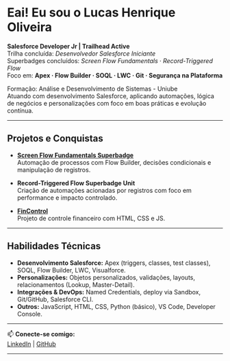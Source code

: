 # Eai! Eu sou o Lucas Henrique Oliveira

 **Salesforce Developer Jr | Trailhead Active**  
 Trilha concluída: *Desenvolvedor Salesforce Iniciante*  
 Superbadges concluídos: *Screen Flow Fundamentals* · *Record-Triggered Flow*  
 Foco em: **Apex · Flow Builder · SOQL · LWC · Git · Segurança na Plataforma**

 Formação: Análise e Desenvolvimento de Sistemas - Uniube  
 Atuando com desenvolvimento Salesforce, aplicando automações, lógica de negócios e personalizações com foco em boas práticas e evolução contínua.

---

## Projetos e Conquistas

-  **[Screen Flow Fundamentals Superbadge](https://trailblazer.me/id/lucasolvr8)**  
  Automação de processos com Flow Builder, decisões condicionais e manipulação de registros.

-  **Record-Triggered Flow Superbadge Unit**  
  Criação de automações acionadas por registros com foco em performance e impacto controlado.

-  **[FinControl](https://github.com/lucasolvr8/FinControl)**  
  Projeto de controle financeiro com HTML, CSS e JS.

---

## Habilidades Técnicas

- **Desenvolvimento Salesforce:** Apex (triggers, classes, test classes), SOQL, Flow Builder, LWC, Visualforce.  
- **Personalizações:** Objetos personalizados, validações, layouts, relacionamentos (Lookup, Master-Detail).  
- **Integrações & DevOps:** Named Credentials, deploy via Sandbox, Git/GitHub, Salesforce CLI.  
- **Outros:** JavaScript, HTML, CSS, Python (básico), VS Code, Developer Console.

---

📫 **Conecte-se comigo:**  
[LinkedIn](https://www.linkedin.com/in/lucasolvr8) | [GitHub](https://github.com/lucasolvr8)

---


<!--
**lucasolvr8/lucasolvr8** is a ✨ _special_ ✨ repository because its `README.md` (this file) appears on your GitHub profile.

Here are some ideas to get you started:

- 🔭 I’m currently working on ...
- 🌱 I’m currently learning ...
- 👯 I’m looking to collaborate on ...
- 🤔 I’m looking for help with ...
- 💬 Ask me about ...
- 📫 How to reach me: ...
- 😄 Pronouns: ...
- ⚡ Fun fact: ...
-->
